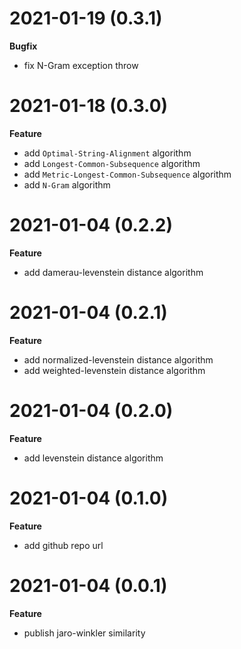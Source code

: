 # 2021-01-19 (0.3.1)

**Bugfix**

- fix N-Gram exception throw

# 2021-01-18 (0.3.0)

**Feature**

- add `Optimal-String-Alignment` algorithm
- add `Longest-Common-Subsequence` algorithm
- add `Metric-Longest-Common-Subsequence` algorithm
- add `N-Gram` algorithm

# 2021-01-04 (0.2.2)

**Feature**

- add damerau-levenstein distance algorithm

# 2021-01-04 (0.2.1)

**Feature**

- add normalized-levenstein distance algorithm
- add weighted-levenstein distance algorithm

# 2021-01-04 (0.2.0)

**Feature**

- add levenstein distance algorithm

# 2021-01-04 (0.1.0)

**Feature**

- add github repo url

# 2021-01-04 (0.0.1)

**Feature**

- publish jaro-winkler similarity
